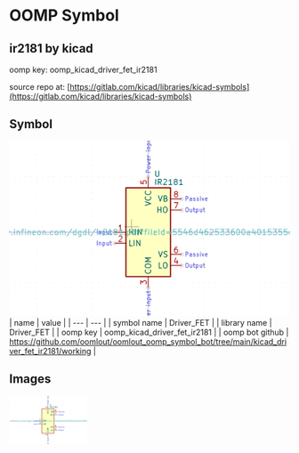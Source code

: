 # OOMP Symbol  
## ir2181  by kicad  
  
oomp key: oomp_kicad_driver_fet_ir2181  
  
source repo at: [https://gitlab.com/kicad/libraries/kicad-symbols](https://gitlab.com/kicad/libraries/kicad-symbols)  
## Symbol  
  
[![working.png](working_600.png)](working.png)  
| name | value | 
| --- | --- | 
| symbol name | Driver_FET | 
| library name | Driver_FET | 
| oomp key | oomp_kicad_driver_fet_ir2181 | 
| oomp bot github | https://github.com/oomlout/oomlout_oomp_symbol_bot/tree/main/kicad_driver_fet_ir2181/working | 
## Images  
  
[![working.png](working_140.png)](working.png)  
